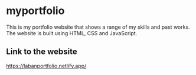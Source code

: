 # myportfolio

This is my portfolio website that shows a range of my skills and past works. The website is built using HTML, CSS and JavaScript.

## Link to the website
https://labanportfolio.netlify.app/
